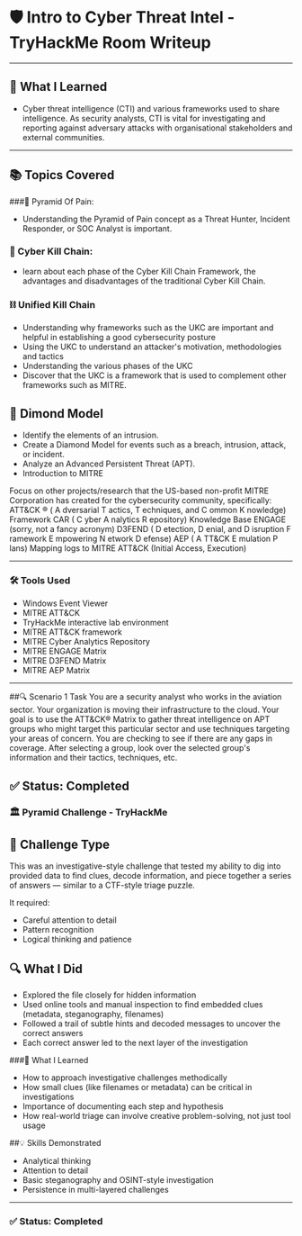 # 🛡️ Intro to Cyber Threat Intel - TryHackMe Room Writeup
---
## 🧠 What I Learned

- Cyber threat intelligence (CTI) and various frameworks used to share intelligence. As security analysts, CTI is vital for investigating and reporting against adversary attacks with organisational stakeholders and external communities.
---
## 📚 Topics Covered
  ###🔺 Pyramid Of Pain:
   - Understanding the Pyramid of Pain concept as a Threat Hunter, Incident Responder, or SOC Analyst is important.
  
### 🔗 Cyber Kill Chain:
  - learn about each phase of the Cyber Kill Chain Framework, the advantages and disadvantages of the traditional Cyber Kill Chain.

### ⛓️ Unified Kill Chain

- Understanding why frameworks such as the UKC are important and helpful in establishing a good cybersecurity posture
- Using the UKC to understand an attacker's motivation, methodologies and tactics
- Understanding the various phases of the UKC
- Discover that the UKC is a framework that is used to complement other frameworks such as MITRE.

## 💠 Dimond Model

- Identify the elements of an intrusion.
- Create a Diamond Model for events such as a breach, intrusion, attack, or incident.
- Analyze an Advanced Persistent Threat (APT).
- Introduction to MITRE

Focus on other projects/research that the US-based non-profit MITRE Corporation has created for the cybersecurity community, specifically:
ATT&CK ® ( A dversarial T actics, T echniques, and C ommon K nowledge) Framework
CAR ( C yber A nalytics R epository) Knowledge Base
ENGAGE (sorry, not a fancy acronym)
D3FEND ( D etection, D enial, and D isruption F ramework E mpowering N etwork D efense)
AEP ( A TT&CK E mulation P lans)
Mapping logs to MITRE ATT&CK (Initial Access, Execution)

---

### 🛠️ Tools Used
- Windows Event Viewer
- MITRE ATT&CK
- TryHackMe interactive lab environment
- MITRE ATT&CK framework
- MITRE Cyber Analytics Repository
- MITRE ENGAGE Matrix
- MITRE D3FEND Matrix
- MITRE AEP Matrix

---
  
##🔍 Scenario 1 Task
You are a security analyst who works in the aviation sector. Your organization is moving their infrastructure to the cloud. Your goal is to use the ATT&CK® Matrix to gather threat intelligence on APT groups who might target this particular sector and use techniques targeting your areas of concern. You are checking to see if there are any gaps in coverage. After selecting a group, look over the selected group's information and their tactics, techniques, etc.


## ✅ Status: Completed


### 🏛️ Pyramid Challenge - TryHackMe
## 🧩 Challenge Type
This was an investigative-style challenge that tested my ability to dig into provided data to find clues, decode information, and piece together a series of answers — similar to a CTF-style triage puzzle.

It required:

- Careful attention to detail
- Pattern recognition
- Logical thinking and patience

## 🔍 What I Did
- Explored the file closely for hidden information
- Used online tools and manual inspection to find embedded clues (metadata, steganography, filenames)
- Followed a trail of subtle hints and decoded messages to uncover the correct answers
- Each correct answer led to the next layer of the investigation

###🧠 What I Learned

- How to approach investigative challenges methodically
- How small clues (like filenames or metadata) can be critical in investigations
- Importance of documenting each step and hypothesis
- How real-world triage can involve creative problem-solving, not just tool usage

##💡 Skills Demonstrated
- Analytical thinking
- Attention to detail
- Basic steganography and OSINT-style investigation
- Persistence in multi-layered challenges

---
### ✅ Status: Completed
